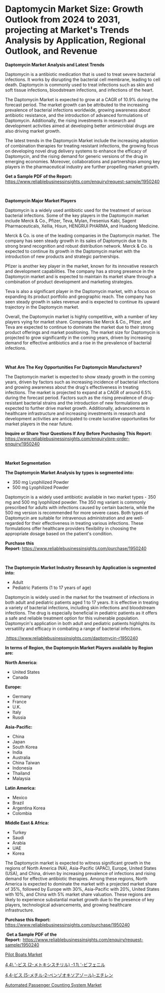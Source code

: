 <p><h1>Daptomycin Market Size: Growth Outlook from 2024 to 2031, projecting at Market's Trends Analysis by Application, Regional Outlook, and Revenue</h1></p><p><strong>Daptomycin Market Analysis and Latest Trends</strong></p>
<p><p>Daptomycin is a antibiotic medication that is used to treat severe bacterial infections. It works by disrupting the bacterial cell membrane, leading to cell death. Daptomycin is commonly used to treat infections such as skin and soft tissue infections, bloodstream infections, and infections of the heart.</p><p>The Daptomycin Market is expected to grow at a CAGR of 10.9% during the forecast period. The market growth can be attributed to the increasing prevalence of bacterial infections worldwide, growing awareness about antibiotic resistance, and the introduction of advanced formulations of Daptomycin. Additionally, the rising investments in research and development activities aimed at developing better antimicrobial drugs are also driving market growth.</p><p>The latest trends in the Daptomycin Market include the increasing adoption of combination therapies for treating resistant infections, the growing focus on developing novel drug delivery systems to enhance the efficacy of Daptomycin, and the rising demand for generic versions of the drug in emerging economies. Moreover, collaborations and partnerships among key players in the pharmaceutical industry are further propelling market growth.</p></p>
<p><strong>Get a Sample PDF of the Report:&nbsp;</strong> <a href="https://www.reliablebusinessinsights.com/enquiry/request-sample/1950240">https://www.reliablebusinessinsights.com/enquiry/request-sample/1950240</a></p>
<p>&nbsp;</p>
<p><strong>Daptomycin Major Market Players</strong></p>
<p><p>Daptomycin is a widely used antibiotic used for the treatment of serious bacterial infections. Some of the key players in the Daptomycin market include Merck & Co., Pfizer, Teva, Mylan, Fresenius Kabi, Sagent Pharmaceuticals, Xellia, Hisun, HENGRUI PHARMA, and Huadong Medicine.</p><p>Merck & Co. is one of the leading companies in the Daptomycin market. The company has seen steady growth in its sales of Daptomycin due to its strong brand recognition and robust distribution network. Merck & Co. is expected to continue its growth in the Daptomycin market with the introduction of new products and strategic partnerships.</p><p>Pfizer is another key player in the market, known for its innovative research and development capabilities. The company has a strong presence in the Daptomycin market and is expected to maintain its market share through a combination of product development and marketing strategies.</p><p>Teva is also a significant player in the Daptomycin market, with a focus on expanding its product portfolio and geographic reach. The company has seen steady growth in sales revenue and is expected to continue its upward trajectory in the Daptomycin market.</p><p>Overall, the Daptomycin market is highly competitive, with a number of key players vying for market share. Companies like Merck & Co., Pfizer, and Teva are expected to continue to dominate the market due to their strong product offerings and market positioning. The market size for Daptomycin is projected to grow significantly in the coming years, driven by increasing demand for effective antibiotics and a rise in the prevalence of bacterial infections.</p></p>
<p>&nbsp;</p>
<p><strong>What Are The Key Opportunities For Daptomycin Manufacturers?</strong></p>
<p><p>The Daptomycin market is expected to show steady growth in the coming years, driven by factors such as increasing incidence of bacterial infections and growing awareness about the drug's effectiveness in treating infections. The market is projected to expand at a CAGR of around 6.5% during the forecast period. Factors such as the rising prevalence of drug-resistant bacterial strains and the introduction of new formulations are expected to further drive market growth. Additionally, advancements in healthcare infrastructure and increasing investments in research and development activities are anticipated to create lucrative opportunities for market players in the near future.</p></p>
<p><strong>Inquire or Share Your Questions If Any Before Purchasing This Report:</strong> <a href="https://www.reliablebusinessinsights.com/enquiry/pre-order-enquiry/1950240">https://www.reliablebusinessinsights.com/enquiry/pre-order-enquiry/1950240</a></p>
<p>&nbsp;</p>
<p><strong>Market Segmentation</strong></p>
<p><strong>The Daptomycin Market Analysis by types is segmented into:</strong></p>
<p><ul><li>350 mg Lyophilized Powder</li><li>500 mg Lyophilized Powder</li></ul></p>
<p><p>Daptomycin is a widely used antibiotic available in two market types - 350 mg and 500 mg lyophilized powder. The 350 mg variant is commonly prescribed for adults with infections caused by certain bacteria, while the 500 mg version is recommended for more severe cases. Both types of Daptomycin are suitable for intravenous administration and are well-regarded for their effectiveness in treating various infections. These formulations offer healthcare providers flexibility in choosing the appropriate dosage based on the patient's condition.</p></p>
<p><strong>Purchase this Report:&nbsp;</strong><a href="https://www.reliablebusinessinsights.com/purchase/1950240">https://www.reliablebusinessinsights.com/purchase/1950240</a></p>
<p>&nbsp;</p>
<p><strong>The Daptomycin Market Industry Research by Application is segmented into:</strong></p>
<p><ul><li>Adult</li><li>Pediatric Patients (1 to 17 years of age)</li></ul></p>
<p><p>Daptomycin is widely used in the market for the treatment of infections in both adult and pediatric patients aged 1 to 17 years. It is effective in treating a variety of bacterial infections, including skin infections and bloodstream infections. The drug is especially beneficial in pediatric patients as it offers a safe and reliable treatment option for this vulnerable population. Daptomycin's application in both adult and pediatric patients highlights its versatility and efficacy in combating a range of bacterial infections.</p></p>
<p><a href="https://www.reliablebusinessinsights.com/daptomycin-r1950240">&nbsp;https://www.reliablebusinessinsights.com/daptomycin-r1950240</a></p>
<p><strong>In terms of Region, the Daptomycin Market Players available by Region are:</strong></p>
<p>
    <p> <strong> North America: </strong>
        <ul>
            <li>United States</li>
            <li>Canada</li>
        </ul>
        </p> 
    <p> <strong> Europe: </strong>
        <ul>
            <li>Germany</li>
            <li>France</li>
            <li>U.K.</li>
            <li>Italy</li>
            <li>Russia</li>
        </ul>
        </p> 
    <p> <strong> Asia-Pacific: </strong>
        <ul>
            <li>China</li>
            <li>Japan</li>
            <li>South Korea</li>
            <li>India</li>
            <li>Australia</li>
            <li>China Taiwan</li>
            <li>Indonesia</li>
            <li>Thailand</li>
            <li>Malaysia</li>
        </ul>
        </p> 
    <p> <strong> Latin America: </strong>
        <ul>
            <li>Mexico</li>
            <li>Brazil</li>
            <li>Argentina Korea</li>
            <li>Colombia</li>
        </ul>
        </p> 
    <p> <strong> Middle East & Africa: </strong>
        <ul>
            <li>Turkey</li>
            <li>Saudi</li>
            <li>Arabia</li>
            <li>UAE</li>
            <li>Korea</li>
        </ul>
    </p>
    </p>
<p><p>The Daptomycin market is expected to witness significant growth in the regions of North America (NA), Asia-Pacific (APAC), Europe, United States (USA), and China, driven by increasing prevalence of infections and rising demand for effective antibiotic therapies. Among these regions, North America is expected to dominate the market with a projected market share of 35%, followed by Europe with 30%, Asia-Pacific with 20%, United States with 10%, and China with 5% market share valuation. These regions are likely to experience substantial market growth due to the presence of key players, technological advancements, and growing healthcare infrastructure.</p></p>
<p><strong>Purchase this Report: </strong><a href="https://www.reliablebusinessinsights.com/purchase/1950240">https://www.reliablebusinessinsights.com/purchase/1950240</a></p>
<p>&nbsp;<strong>Get a Sample PDF of the Report:&nbsp;&nbsp;</strong><a href="https://www.reliablebusinessinsights.com/enquiry/request-sample/1950240">https://www.reliablebusinessinsights.com/enquiry/request-sample/1950240</a></p>
<p><strong></strong></p>
<p><p><a href="https://github.com/markusgodoy/Market-Research-Report-List-4/blob/main/pilot-boats-market.md">Pilot Boats Market</a></p><p><a href="https://github.com/leigh4852023/Market-Research-Report-List-2/blob/main/3276504178006.md">4,4\ '-ビス (2-メトキシスチリル) -1,1\ '-ビフェニル</a></p><p><a href="https://github.com/alyle7648/Market-Research-Report-List-2/blob/main/3847512178005.md">4,4-ビス (5-メチル-2-ベンゾオキソアゾール)-エチレン</a></p><p><a href="https://github.com/luckyshygirl/Market-Research-Report-List-5/blob/main/automated-passenger-counting-system-market.md">Automated Passenger Counting System Market</a></p></p>